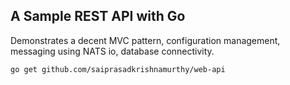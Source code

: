 ## A Sample REST API with Go
Demonstrates a decent MVC pattern, configuration management, messaging using NATS io, database connectivity.

``go get github.com/saiprasadkrishnamurthy/web-api
``